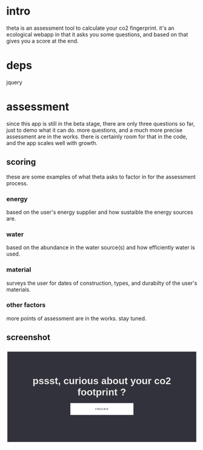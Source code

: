 # intro

theta is an assessment tool to calculate your co2 fingerprint. it's an ecological webapp in that it asks you some questions, and based on that gives you a score at the end.

# deps

jquery

# assessment

since this app is still in the beta stage, there are only three questions so far, just to demo what it can do. more questions, and a much more precise assessment are in the works. there is certainly room for that in the code, and the app scales well with growth.

## scoring

these are some examples of what theta asks to factor in for the assessment process.

### energy

based on the user's energy supplier and how sustaible the energy sources are.

### water

based on the abundance in the water source(s) and how efficiently water is used.

### material

surveys the user for dates of construction, types, and durabilty of the user's materials.

### other factors

more points of assessment are in the works. stay tuned.

## screenshot

![screenshot](assets/screenshot.png "demo")

